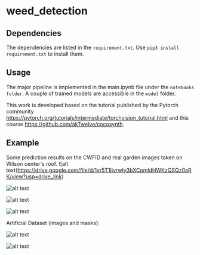 # weed_detection

## Dependencies
The dependencies are listed in the ```requirement.txt```.
Use ``` pip3 install requirement.txt ``` to install them.

## Usage
The major pipeline is implemented in the main.ipynb file under the ```notebooks folder```. A couple of trained models are accessible in the ```model``` folder.

This work is developed based on the tutorial published by the Pytorch community https://pytorch.org/tutorials/intermediate/torchvision_tutorial.html and this course https://github.com/akTwelve/cocosynth.

## Example
Some prediction results on the CWFID and real garden images taken on Wilson center's roof.
![alt text(https://drive.google.com/file/d/1vr5T1IivrwIy3bXCpmldHWKzQSQz0aRK/view?usp=drive_link)

![alt text](https://github.com/UM-ARM-Lab/weed_detection/blob/main/report/pred02.png "CWFID example 2")

![alt text](https://github.com/UM-ARM-Lab/weed_detection/blob/main/report/pred03.png "CWFID example 3")

![alt text](https://github.com/UM-ARM-Lab/weed_detection/blob/main/report/001_pred.png "Garden example 1")

Artificial Dataset (images and masks):

![alt text](https://github.com/UM-ARM-Lab/weed_detection/blob/main/report/00000136_img.png "Synthesized image")

![alt text](https://github.com/UM-ARM-Lab/weed_detection/blob/main/report/00000136.png "Synthesized mask")
